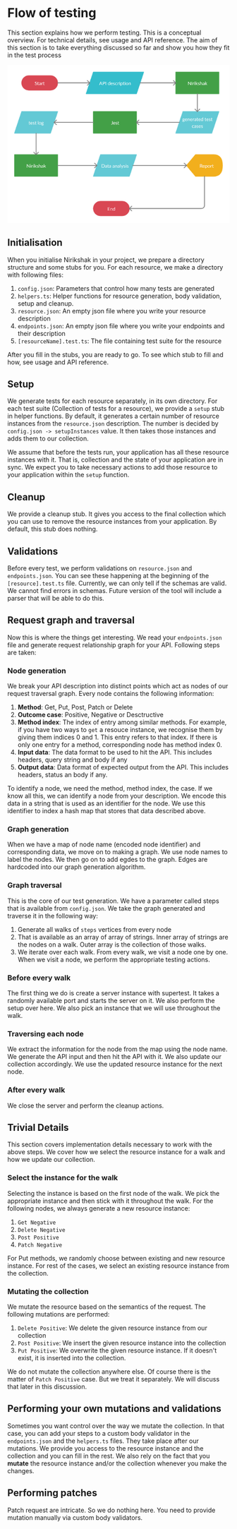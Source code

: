 # Flow of testing

This section explains how we perform testing. This is a conceptual overview. For technical details, see usage and API reference. The aim of this section is to take everything discussed so far and show you how they fit in the test process

<p align="center">
<img src="Nirikshak-flow.png" alt="Elaborate testing flow"/>
</p>

## Initialisation

When you initialise Nirikshak in your project, we prepare a directory structure and some stubs for you. For each resource, we make a directory with following files:

1. `config.json`: Parameters that control how many tests are generated
2. `helpers.ts`: Helper functions for resource generation, body validation, setup and cleanup.
3. `resource.json`: An empty json file where you write your resource description
4. `endpoints.json`: An empty json file where you write your endpoints and their description
5. `[resourceName].test.ts`: The file containing test suite for the resource

After you fill in the stubs, you are ready to go. To see which stub to fill and how, see usage and API reference.

## Setup

We generate tests for each resource separately, in its own directory. For each test suite (Collection of tests for a resource), we provide a `setup` stub in helper functions. By default, it generates a certain number of resource instances from the `resource.json` description. The number is decided by `config.json -> setupInstances` value. It then takes those instances and adds them to our collection.

We assume that before the tests run, your application has all these resource instances with it. That is, collection and the state of your application are in sync. We expect you to take necessary actions to add those resource to your application within the `setup` function.

## Cleanup

We provide a cleanup stub. It gives you access to the final collection which you can use to remove the resource instances from your application. By default, this stub does nothing.

## Validations

Before every test, we perform validations on `resource.json` and `endpoints.json`. You can see these happening at the beginning of the `[resource].test.ts` file. Currently, we can only tell if the schemas are valid. We cannot find errors in schemas. Future version of the tool will include a parser that will be able to do this.

## Request graph and traversal

Now this is where the things get interesting. We read your `endpoints.json` file and generate request relationship graph for your API. Following steps are taken:

### Node generation

We break your API description into distinct points which act as nodes of our request traversal graph. Every node contains the following information:

1. **Method**: Get, Put, Post, Patch or Delete
2. **Outcome case**: Positive, Negative or Desctructive
3. **Method index**: The index of entry among similar methods. For example, if you have two ways to `get` a resouce instance, we recognise them by giving them indices 0 and 1. This entry refers to that index. If there is only one entry for a method, corresponding node has method index 0.
4. **Input data**: The data format to be used to hit the API. This includes headers, query string and body if any
5. **Output data**: Data format of expected output from the API. This includes headers, status an body if any.

To identify a node, we need the method, method index, the case. If we know all this, we can identify a node from your description. We encode this data in a string that is used as an identifier for the node. We use this identifier to index a hash map that stores that data described above.

### Graph generation

When we have a map of node name (encoded node identifier) and corresponding data, we move on to making a graph. We use node names to label the nodes. We then go on to add egdes to the graph. Edges are hardcoded into our graph generation algorithm.

### Graph traversal

This is the core of our test generation. We have a parameter called steps that is available from `config.json`. We take the graph generated and traverse it in the following way:

1. Generate all walks of `steps` vertices from every node
2. That is available as an array of array of strings. Inner array of strings are the nodes on a walk. Outer array is the collection of those walks.
3. We iterate over each walk. From every walk, we visit a node one by one. When we visit a node, we perform the appropriate testing actions.

### Before every walk

The first thing we do is create a server instance with supertest. It takes a randomly available port and starts the server on it. We also perform the setup over here. We also pick an instance that we will use throughout the walk.

### Traversing each node

We extract the information for the node from the map using the node name. We generate the API input and then hit the API with it. We also update our collection accordingly. We use the updated resource instance for the next node.

### After every walk

We close the server and perform the cleanup actions.

## Trivial Details

This section covers implementation details necessary to work with the above steps. We cover how we select the resource instance for a walk and how we update our collection.

### Select the instance for the walk

Selecting the instance is based on the first node of the walk. We pick the appropriate instance and then stick with it throughout the walk. For the following nodes, we always generate a new resource instance:

1. `Get Negative`
2. `Delete Negative`
3. `Post Positive`
4. `Patch Negative`

For Put methods, we randomly choose between existing and new resource instance. For rest of the cases, we select an existing resource instance from the collection.

### Mutating the collection

We mutate the resource based on the semantics of the request. The following mutations are performed:

1. `Delete Positive`: We delete the given resource instance from our collection
2. `Post Positive`: We insert the given resource instance into the collection
3. `Put Positive`: We overwrite the given resource instance. If it doesn't exist, it is inserted into the collection.

We do not mutate the collection anywhere else. Of course there is the matter of `Patch Positive` case. But we treat it separately. We will discuss that later in this discussion.

## Performing your own mutations and validations

Sometimes you want control over the way we mutate the collection. In that case, you can add your steps to a custom body validator in the `endpoints.json` and the `helpers.ts` files. They take place after our mutations. We provide you access to the resource instance and the collection and you can fill in the rest. We also rely on the fact that you **mutate** the resource instance and/or the collection whenever you make the changes.

## Performing patches

Patch request are intricate. So we do nothing here. You need to provide mutation manually via custom body validators.
